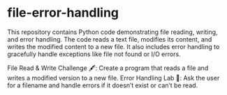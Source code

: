 # file-error-handling

This repository contains Python code demonstrating file reading, writing, and error handling. The code reads a text file, modifies its content, and writes the modified content to a new file. It also includes error handling to gracefully handle exceptions like file not found or I/O errors.


File Read & Write Challenge 🖋️: Create a program that reads a file and writes a modified version to a new file.
Error Handling Lab 🧪: Ask the user for a filename and handle errors if it doesn’t exist or can’t be read.







